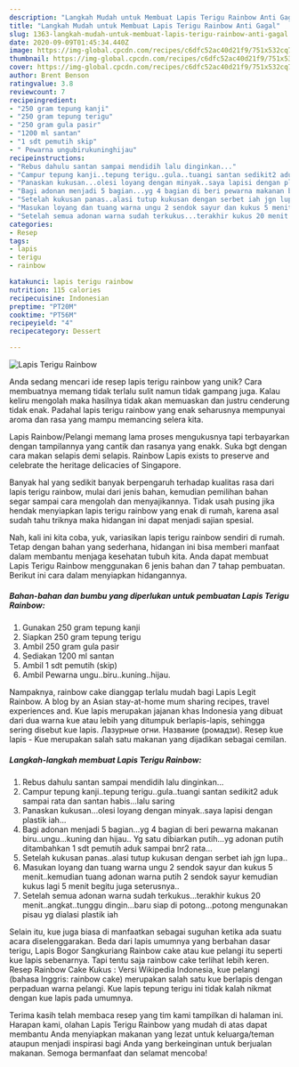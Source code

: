 ```yaml
---
description: "Langkah Mudah untuk Membuat Lapis Terigu Rainbow Anti Gagal"
title: "Langkah Mudah untuk Membuat Lapis Terigu Rainbow Anti Gagal"
slug: 1363-langkah-mudah-untuk-membuat-lapis-terigu-rainbow-anti-gagal
date: 2020-09-09T01:45:34.440Z
image: https://img-global.cpcdn.com/recipes/c6dfc52ac40d21f9/751x532cq70/lapis-terigu-rainbow-foto-resep-utama.jpg
thumbnail: https://img-global.cpcdn.com/recipes/c6dfc52ac40d21f9/751x532cq70/lapis-terigu-rainbow-foto-resep-utama.jpg
cover: https://img-global.cpcdn.com/recipes/c6dfc52ac40d21f9/751x532cq70/lapis-terigu-rainbow-foto-resep-utama.jpg
author: Brent Benson
ratingvalue: 3.8
reviewcount: 7
recipeingredient:
- "250 gram tepung kanji"
- "250 gram tepung terigu"
- "250 gram gula pasir"
- "1200 ml santan"
- "1 sdt pemutih skip"
- " Pewarna ungubirukuninghijau"
recipeinstructions:
- "Rebus dahulu santan sampai mendidih lalu dinginkan..."
- "Campur tepung kanji..tepung terigu..gula..tuangi santan sedikit2 aduk sampai rata dan santan habis...lalu saring"
- "Panaskan kukusan...olesi loyang dengan minyak..saya lapisi dengan plastik iah..."
- "Bagi adonan menjadi 5 bagian...yg 4 bagian di beri pewarna makanan biru..ungu...kuning dan hijau.. Yg satu dibiarkan putih...yg adonan putih ditambahkan 1 sdt pemutih aduk sampai bnr2 rata..."
- "Setelah kukusan panas..alasi tutup kukusan dengan serbet iah jgn lupa.."
- "Masukan loyang dan tuang warna ungu 2 sendok sayur dan kukus 5 menit..kemudian tuang adonan warna putih 2 sendok sayur kemudian kukus lagi 5 menit begitu juga seterusnya.."
- "Setelah semua adonan warna sudah terkukus...terakhir kukus 20 menit..angkat..tunggu dingin...baru siap di potong...potong mengunakan pisau yg dialasi plastik iah"
categories:
- Resep
tags:
- lapis
- terigu
- rainbow

katakunci: lapis terigu rainbow 
nutrition: 115 calories
recipecuisine: Indonesian
preptime: "PT20M"
cooktime: "PT56M"
recipeyield: "4"
recipecategory: Dessert

---
```



![Lapis Terigu Rainbow](https://img-global.cpcdn.com/recipes/c6dfc52ac40d21f9/751x532cq70/lapis-terigu-rainbow-foto-resep-utama.jpg)

Anda sedang mencari ide resep lapis terigu rainbow yang unik? Cara membuatnya memang tidak terlalu sulit namun tidak gampang juga. Kalau keliru mengolah maka hasilnya tidak akan memuaskan dan justru cenderung tidak enak. Padahal lapis terigu rainbow yang enak seharusnya mempunyai aroma dan rasa yang mampu memancing selera kita.

Lapis Rainbow/Pelangi memang lama proses mengukusnya tapi terbayarkan dengan tampilannya yang cantik dan rasanya yang enakk. Suka bgt dengan cara makan selapis demi selapis. Rainbow Lapis exists to preserve and celebrate the heritage delicacies of Singapore.

Banyak hal yang sedikit banyak berpengaruh terhadap kualitas rasa dari lapis terigu rainbow, mulai dari jenis bahan, kemudian pemilihan bahan segar sampai cara mengolah dan menyajikannya. Tidak usah pusing jika hendak menyiapkan lapis terigu rainbow yang enak di rumah, karena asal sudah tahu triknya maka hidangan ini dapat menjadi sajian spesial.


Nah, kali ini kita coba, yuk, variasikan lapis terigu rainbow sendiri di rumah. Tetap dengan bahan yang sederhana, hidangan ini bisa memberi manfaat dalam membantu menjaga kesehatan tubuh kita. Anda dapat membuat Lapis Terigu Rainbow menggunakan 6 jenis bahan dan 7 tahap pembuatan. Berikut ini cara dalam menyiapkan hidangannya.

<!--inarticleads1-->

##### Bahan-bahan dan bumbu yang diperlukan untuk pembuatan Lapis Terigu Rainbow:

1. Gunakan 250 gram tepung kanji
1. Siapkan 250 gram tepung terigu
1. Ambil 250 gram gula pasir
1. Sediakan 1200 ml santan
1. Ambil 1 sdt pemutih (skip)
1. Ambil  Pewarna ungu..biru..kuning..hijau.


Nampaknya, rainbow cake dianggap terlalu mudah bagi Lapis Legit Rainbow. A blog by an Asian stay-at-home mum sharing recipes, travel experiences and. Kue lapis merupakan jajanan khas Indonesia yang dibuat dari dua warna kue atau lebih yang ditumpuk berlapis-lapis, sehingga sering disebut kue lapis. Лазурные огни. Название (ромадзи). Resep kue lapis - Kue merupakan salah satu makanan yang dijadikan sebagai cemilan. 

<!--inarticleads2-->

##### Langkah-langkah membuat Lapis Terigu Rainbow:

1. Rebus dahulu santan sampai mendidih lalu dinginkan...
1. Campur tepung kanji..tepung terigu..gula..tuangi santan sedikit2 aduk sampai rata dan santan habis...lalu saring
1. Panaskan kukusan...olesi loyang dengan minyak..saya lapisi dengan plastik iah...
1. Bagi adonan menjadi 5 bagian...yg 4 bagian di beri pewarna makanan biru..ungu...kuning dan hijau.. Yg satu dibiarkan putih...yg adonan putih ditambahkan 1 sdt pemutih aduk sampai bnr2 rata...
1. Setelah kukusan panas..alasi tutup kukusan dengan serbet iah jgn lupa..
1. Masukan loyang dan tuang warna ungu 2 sendok sayur dan kukus 5 menit..kemudian tuang adonan warna putih 2 sendok sayur kemudian kukus lagi 5 menit begitu juga seterusnya..
1. Setelah semua adonan warna sudah terkukus...terakhir kukus 20 menit..angkat..tunggu dingin...baru siap di potong...potong mengunakan pisau yg dialasi plastik iah


Selain itu, kue juga biasa di manfaatkan sebagai suguhan ketika ada suatu acara diselenggarakan. Beda dari lapis umumnya yang berbahan dasar terigu, Lapis Bogor Sangkuriang Rainbow cake atau kue pelangi itu seperti kue lapis sebenarnya. Tapi tentu saja rainbow cake terlihat lebih keren. Resep Rainbow Cake Kukus : Versi Wikipedia Indonesia, kue pelangi (bahasa Inggris: rainbow cake) merupakan salah satu kue berlapis dengan perpaduan warna pelangi. Kue lapis tepung terigu ini tidak kalah nikmat dengan kue lapis pada umumnya. 

Terima kasih telah membaca resep yang tim kami tampilkan di halaman ini. Harapan kami, olahan Lapis Terigu Rainbow yang mudah di atas dapat membantu Anda menyiapkan makanan yang lezat untuk keluarga/teman ataupun menjadi inspirasi bagi Anda yang berkeinginan untuk berjualan makanan. Semoga bermanfaat dan selamat mencoba!
